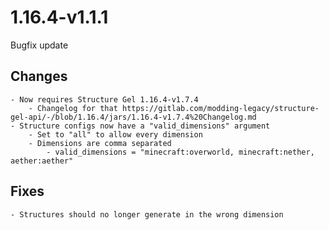 # 1.16.4-v1.1.1

Bugfix update

## Changes
	- Now requires Structure Gel 1.16.4-v1.7.4
		- Changelog for that https://gitlab.com/modding-legacy/structure-gel-api/-/blob/1.16.4/jars/1.16.4-v1.7.4%20Changelog.md
	- Structure configs now have a "valid_dimensions" argument
		- Set to "all" to allow every dimension
		- Dimensions are comma separated
			- valid_dimensions = "minecraft:overworld, minecraft:nether, aether:aether"

## Fixes
	- Structures should no longer generate in the wrong dimension